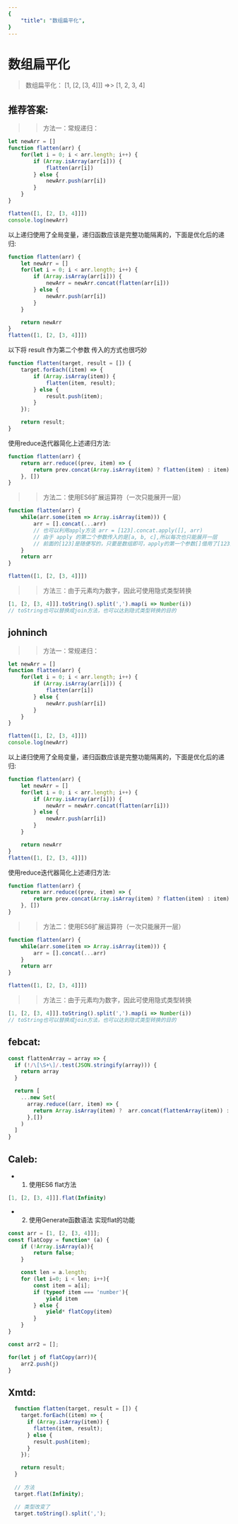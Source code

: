 ```yaml
---
{
    "title": "数组扁平化",
}
---
```


# 数组扁平化

> 数组扁平化： [1, [2, [3, 4]]] =>> [1, 2, 3, 4]

## 推荐答案:

>> 方法一：常规递归：

```js
let newArr = []
function flatten(arr) {
    for(let i = 0; i < arr.length; i++) {
        if (Array.isArray(arr[i])) {
            flatten(arr[i])
        } else {
            newArr.push(arr[i])
        }
    }
}

flatten([1, [2, [3, 4]]])
console.log(newArr)
```

以上递归使用了全局变量，递归函数应该是完整功能隔离的，下面是优化后的递归:

```js
function flatten(arr) {
    let newArr = []
    for(let i = 0; i < arr.length; i++) {
        if (Array.isArray(arr[i])) {
            newArr = newArr.concat(flatten(arr[i]))
        } else {
            newArr.push(arr[i])
        }
    }

    return newArr
}
flatten([1, [2, [3, 4]]])
```
以下将 result 作为第二个参数 传入的方式也很巧妙
```js
function flatten(target, result = []) {
    target.forEach((item) => {
        if (Array.isArray(item)) {
            flatten(item, result);
        } else {
            result.push(item);
        }
    });

    return result;
}
```

使用reduce迭代器简化上述递归方法:
```js
function flatten(arr) {
    return arr.reduce((prev, item) => {
        return prev.concat(Array.isArray(item) ? flatten(item) : item)
    }, [])
}
```

>> 方法二：使用ES6扩展运算符（一次只能展开一层）

```js
function flatten(arr) {
    while(arr.some(item => Array.isArray(item))) {
        arr = [].concat(...arr)
        // 也可以利用apply方法 arr = [123].concat.apply([], arr)
        // 由于 apply 的第二个参数传入的是[a, b, c],所以每次也只能展开一层
        // 前面的[123]是随便写的，只要是数组即可，apply的第一个参数[]借用了[123]的concat方法，才是真正的方法调用者
    }
    return arr
}

flatten([1, [2, [3, 4]]])
```

>> 方法三：由于元素均为数字，因此可使用隐式类型转换

```js
[1, [2, [3, 4]]].toString().split(',').map(i => Number(i))
// toString也可以替换成join方法，也可以达到隐式类型转换的目的
```

## johninch

>> 方法一：常规递归：

```js
let newArr = []
function flatten(arr) {
    for(let i = 0; i < arr.length; i++) {
        if (Array.isArray(arr[i])) {
            flatten(arr[i])
        } else {
            newArr.push(arr[i])
        }
    }
}

flatten([1, [2, [3, 4]]])
console.log(newArr)
```

以上递归使用了全局变量，递归函数应该是完整功能隔离的，下面是优化后的递归:

```js
function flatten(arr) {
    let newArr = []
    for(let i = 0; i < arr.length; i++) {
        if (Array.isArray(arr[i])) {
            newArr = newArr.concat(flatten(arr[i]))
        } else {
            newArr.push(arr[i])
        }
    }

    return newArr
}
flatten([1, [2, [3, 4]]])
```

使用reduce迭代器简化上述递归方法:
```js
function flatten(arr) {
    return arr.reduce((prev, item) => {
        return prev.concat(Array.isArray(item) ? flatten(item) : item)
    }, [])
}
```

>> 方法二：使用ES6扩展运算符（一次只能展开一层）

```js
function flatten(arr) {
    while(arr.some(item => Array.isArray(item))) {
        arr = [].concat(...arr)
    }
    return arr
}

flatten([1, [2, [3, 4]]])
```

>> 方法三：由于元素均为数字，因此可使用隐式类型转换

```js
[1, [2, [3, 4]]].toString().split(',').map(i => Number(i))
// toString也可以替换成join方法，也可以达到隐式类型转换的目的
```

## febcat:

```javascript
const flattenArray = array => {
  if (!/\[\S+\]/.test(JSON.stringify(array))) {
    return array
  }

  return [
    ...new Set(
      array.reduce((arr, item) => {
        return Array.isArray(item) ?  arr.concat(flattenArray(item)) : arr.concat(item)
      },[])
    )
  ]
}

```

## Caleb:

* 1. 使用ES6 flat方法

``` javascript
[1, [2, [3, 4]]].flat(Infinity)

```
* 2. 使用Generate函数语法 实现flat的功能

``` javascript
const arr = [1, [2, [3, 4]]];
const flatCopy = function* (a) {
	if (!Array.isArray(a)){
		return false;
	}

	const len = a.length;
	for (let i=0; i < len; i++){
		const item = a[i];
		if (typeof item === 'number'){
			yield item
		} else {
			yield* flatCopy(item)
		}
	}
}

const arr2 = [];

for(let j of flatCopy(arr)){
	arr2.push(j)
}

```

## Xmtd:

```js
  function flatten(target, result = []) {
    target.forEach((item) => {
      if (Array.isArray(item)) {
        flatten(item, result);
      } else {
        result.push(item);
      }
    });

    return result;
  }
  
  // 方法
  target.flat(Infinity);

  // 类型改变了
  target.toString().split(',');
```
